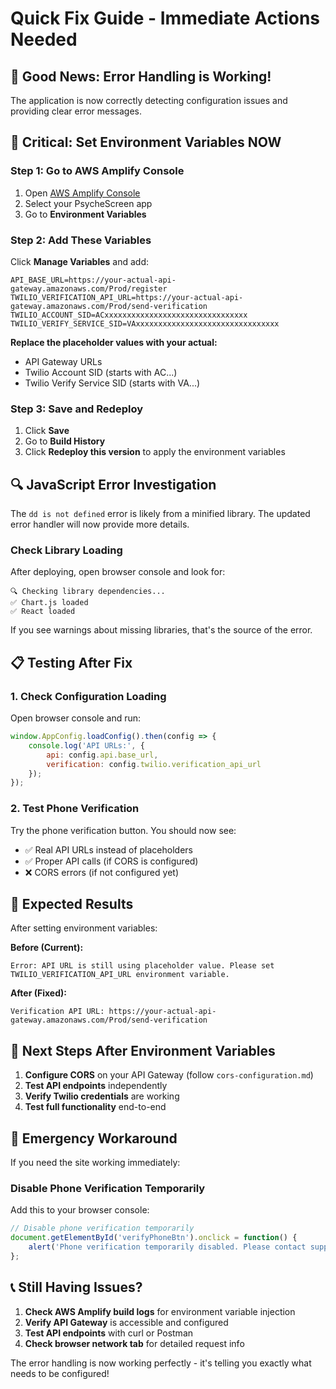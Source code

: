 # Quick Fix Guide - Immediate Actions Needed

## 🎉 **Good News: Error Handling is Working!**

The application is now correctly detecting configuration issues and providing clear error messages.

## 🚨 **Critical: Set Environment Variables NOW**

### Step 1: Go to AWS Amplify Console
1. Open [AWS Amplify Console](https://console.aws.amazon.com/amplify/)
2. Select your PsycheScreen app
3. Go to **Environment Variables**

### Step 2: Add These Variables
Click **Manage Variables** and add:

```
API_BASE_URL=https://your-actual-api-gateway.amazonaws.com/Prod/register
TWILIO_VERIFICATION_API_URL=https://your-actual-api-gateway.amazonaws.com/Prod/send-verification
TWILIO_ACCOUNT_SID=ACxxxxxxxxxxxxxxxxxxxxxxxxxxxxxxxx
TWILIO_VERIFY_SERVICE_SID=VAxxxxxxxxxxxxxxxxxxxxxxxxxxxxxxxx
```

**Replace the placeholder values with your actual:**
- API Gateway URLs
- Twilio Account SID (starts with AC...)
- Twilio Verify Service SID (starts with VA...)

### Step 3: Save and Redeploy
1. Click **Save**
2. Go to **Build History**
3. Click **Redeploy this version** to apply the environment variables

## 🔍 **JavaScript Error Investigation**

The `dd is not defined` error is likely from a minified library. The updated error handler will now provide more details.

### Check Library Loading
After deploying, open browser console and look for:
```
🔍 Checking library dependencies...
✅ Chart.js loaded
✅ React loaded
```

If you see warnings about missing libraries, that's the source of the error.

## 📋 **Testing After Fix**

### 1. Check Configuration Loading
Open browser console and run:
```javascript
window.AppConfig.loadConfig().then(config => {
    console.log('API URLs:', {
        api: config.api.base_url,
        verification: config.twilio.verification_api_url
    });
});
```

### 2. Test Phone Verification
Try the phone verification button. You should now see:
- ✅ Real API URLs instead of placeholders
- ✅ Proper API calls (if CORS is configured)
- ❌ CORS errors (if not configured yet)

## 🎯 **Expected Results**

After setting environment variables:

**Before (Current):**
```
Error: API URL is still using placeholder value. Please set TWILIO_VERIFICATION_API_URL environment variable.
```

**After (Fixed):**
```
Verification API URL: https://your-actual-api-gateway.amazonaws.com/Prod/send-verification
```

## 🔄 **Next Steps After Environment Variables**

1. **Configure CORS** on your API Gateway (follow `cors-configuration.md`)
2. **Test API endpoints** independently
3. **Verify Twilio credentials** are working
4. **Test full functionality** end-to-end

## 🚨 **Emergency Workaround**

If you need the site working immediately:

### Disable Phone Verification Temporarily
Add this to your browser console:
```javascript
// Disable phone verification temporarily
document.getElementById('verifyPhoneBtn').onclick = function() {
    alert('Phone verification temporarily disabled. Please contact support.');
};
```

## 📞 **Still Having Issues?**

1. **Check AWS Amplify build logs** for environment variable injection
2. **Verify API Gateway** is accessible and configured
3. **Test API endpoints** with curl or Postman
4. **Check browser network tab** for detailed request info

The error handling is now working perfectly - it's telling you exactly what needs to be configured!
